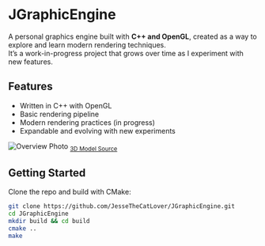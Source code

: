 # JGraphicEngine  

A personal graphics engine built with **C++ and OpenGL**, created as a way to explore and learn modern rendering techniques.  
It’s a work-in-progress project that grows over time as I experiment with new features.  

## Features  
- Written in C++ with OpenGL  
- Basic rendering pipeline  
- Modern rendering practices (in progress)  
- Expandable and evolving with new experiments  

![Overview Photo](https://i.postimg.cc/8PR63pJ6/2025-08-30-12-03-41-2.jpg)
<sub><a href="https://sketchfab.com/3d-models/the-armoury-adbe88dcf04d4a87a4c2f62ed6ca0880">3D Model Source</a></sub>

## Getting Started  
Clone the repo and build with CMake:  

```bash
git clone https://github.com/JesseTheCatLover/JGraphicEngine.git
cd JGraphicEngine
mkdir build && cd build
cmake ..
make
```
